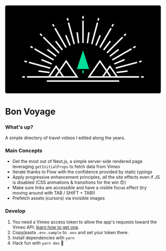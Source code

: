 <p align="center">
  <img src="static/bon-voyage.png" style="border-radius: 5px" />
</p>

# Bon Voyage

### What's up?

A simple directory of travel videos I edited along the years.

### Main Concepts

- Get the most out of Next.js, a simple server-side rendered page leveraging `getInitialProps` to fetch data from Vimeo
- Iterate thanks to Flow with the confidence provided by static typings
- Apply progressive enhancement principles, _all_ the site effects even if JS is disabled (CSS animations & transitions for the win 😍)
- Make sure links are accessible and have a visible focus effect (try moving around with TAB / SHIFT + TAB!)
- Prefetch assets (cursors) via invisible images

### Develop

1. You need a Vimeo access token to allow the app's requests toward the Vimeo API: [learn how to get one](https://developer.vimeo.com/api/guides/start#generate-access-token).
1. Copy/pasta `.env.sample` to `.env` and set your token there.
1. Install dependencies with `yarn`
1. Hack fun with `yarn dev` 🔨
